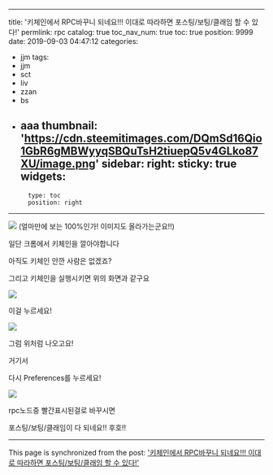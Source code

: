 
---
title: '키체인에서 RPC바꾸니 되네요!!! 이대로 따라하면 포스팅/보팅/클래임 할 수 있다!'
permlink: rpc
catalog: true
toc_nav_num: true
toc: true
position: 9999
date: 2019-09-03 04:47:12
categories:
- jjm
tags:
- jjm
- sct
- liv
- zzan
- bs
- aaa
thumbnail: 'https://cdn.steemitimages.com/DQmSd16Qio1GbR6gMBWyyqSBQuTsH2tiuepQ5v4GLko87XU/image.png'
sidebar:
    right:
        sticky: true
widgets:
    -
        type: toc
        position: right
---


![](https://cdn.steemitimages.com/DQmSd16Qio1GbR6gMBWyyqSBQuTsH2tiuepQ5v4GLko87XU/image.png)
(얼마만에 보는 100%인가!  이미지도 올라가는군요!!)

일단 크롬에서 키체인을 깔아야합니다

아직도 키체인 안깐 사람은 없겠죠?

그리고 키체인을 실행시키면 위의 화면과 같구요

![](https://cdn.steemitimages.com/DQmNykReRVLfiXtyP8KpSRLMayyJT8DVKeckefqxAycH3GJ/image.png)



이걸 누르세요!

![](https://cdn.steemitimages.com/DQmR3yhcAcKk3YT7ejnzneCdqDE3c1N4gLw9c7wEgyjawSe/image.png)

그럼 위처럼 나오고요!

거기서

다시 Preferences를 누르세요!

![](https://cdn.steemitimages.com/DQmZSFfHDNEdMxfZmZJ1CFdHooGRcDijpVonqmZ72cPXA9T/image.png)

rpc노드중 빨간표시된걸로 바꾸시면

포스팅/보팅/클래임이 다 되네요!! 후호!!

- - -

This page is synchronized from the post: ['키체인에서 RPC바꾸니 되네요!!! 이대로 따라하면 포스팅/보팅/클래임 할 수 있다!'](https://steemit.com/@virus707/rpc)
